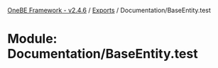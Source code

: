 [OneBE Framework - v2.4.6](../README.md) / [Exports](../modules.md) / Documentation/BaseEntity.test

# Module: Documentation/BaseEntity.test
